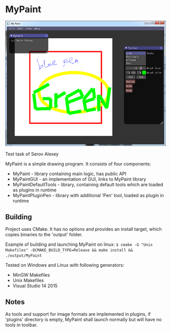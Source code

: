 MyPaint
=====

![screenshot of MyPaint](https://raw.githubusercontent.com/SeriousAlexej/MyPaint/master/output/demo.png)

Test task of Serov Alexey

MyPaint is a simple drawing program.
It consists of four components:

  - MyPaint                    - library containing main logic, has public API
  - MyPaintGUI                 - an implementation of GUI, links to MyPaint library
  - MyPaintDefaultTools        - library, containing default tools which are loaded as plugins in runtime
  - MyPaintPluginPen           - library with additional 'Pen' tool, loaded as plugin in runtime


Building
-------------

Project uses CMake. It has no options and provides an install target, which copies
binaries to the 'output' folder.

Example of building and launching MyPaint on linux:
`$ cmake -G "Unix Makefiles" -DCMAKE_BUILD_TYPE=Release && make install && ./output/MyPaint`

Tested on Windows and Linux with following generators:

  - MinGW Makefiles
  - Unix Makefiles
  - Visual Studio 14 2015

	
Notes
-------------

As tools and support for image formats are implemented in plugins,
if 'plugins' directory is empty, MyPaint shall launch normally but
will have no tools in toolbar.
